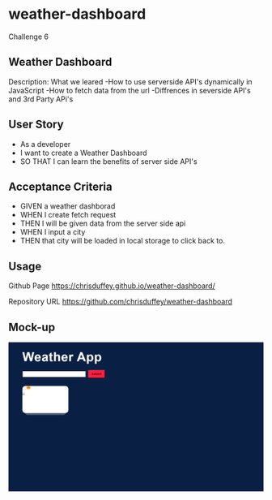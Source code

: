 # weather-dashboard


Challenge 6
## Weather Dashboard

Description: What we leared
-How to use serverside API's dynamically in JavaScript
-How to fetch data from the url
-Diffrences in severside API's and 3rd Party APi's

## User Story
* As a developer 
* I want to create a Weather Dashboard
* SO THAT I can learn the benefits of server side API's

## Acceptance Criteria 
* GIVEN a weather dashborad
* WHEN I create fetch request
* THEN I will be given data from the server side api
* WHEN I input a city
* THEN that city will be loaded in local storage to click back to.





## Usage
Github Page
https://chrisduffey.github.io/weather-dashboard/

Repository URL
https://github.com/chrisduffey/weather-dashboard



## Mock-up
![alt text](<assets/images/Screenshot 2024-04-13 221952.png>)